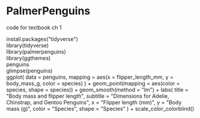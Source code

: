 # PalmerPenguins
code for textbook ch 1

install.packages("tidyverse")  
library(tidyverse)  
library(palmerpenguins)  
library(ggthemes)  
penguins  
glimpse(penguins)  
ggplot(
  data = penguins,
  mapping = aes(x = flipper_length_mm, y = body_mass_g, color = species)
) +
  geom_point(mapping = aes(color = species, shape = species)) +
  geom_smooth(method = "lm") +
  labs(
    title = "Body mass and flipper length",
    subtitle = "Dimensions for Adelie, Chinstrap, and Gentoo Penguins",
    x = "Flipper length (mm)", y = "Body mass (g)",
    color = "Species", shape = "Species"
  ) +
  scale_color_colorblind()
